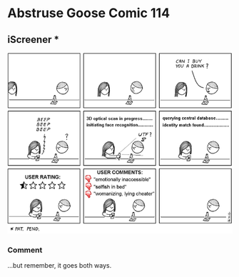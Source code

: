 # Abstruse Goose Comic 114
## iScreener *

![image](comics/iScreener.png)
### Comment
...but remember, it goes both ways.

